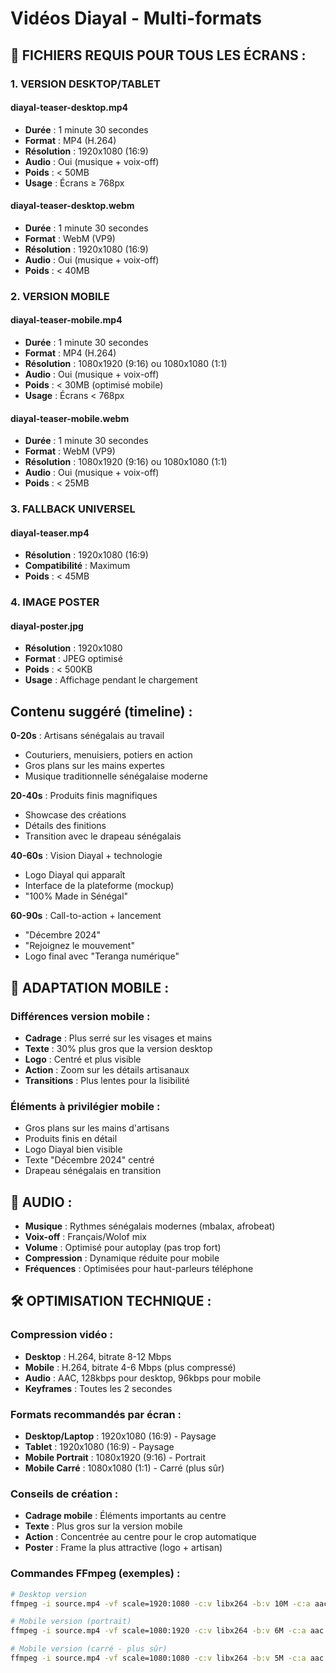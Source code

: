 # Vidéos Diayal - Multi-formats

## 📱 FICHIERS REQUIS POUR TOUS LES ÉCRANS :

### 1. VERSION DESKTOP/TABLET

#### diayal-teaser-desktop.mp4
- **Durée** : 1 minute 30 secondes
- **Format** : MP4 (H.264)
- **Résolution** : 1920x1080 (16:9)
- **Audio** : Oui (musique + voix-off)
- **Poids** : < 50MB
- **Usage** : Écrans ≥ 768px

#### diayal-teaser-desktop.webm
- **Durée** : 1 minute 30 secondes
- **Format** : WebM (VP9)
- **Résolution** : 1920x1080 (16:9)
- **Audio** : Oui (musique + voix-off)
- **Poids** : < 40MB

### 2. VERSION MOBILE

#### diayal-teaser-mobile.mp4
- **Durée** : 1 minute 30 secondes
- **Format** : MP4 (H.264)
- **Résolution** : 1080x1920 (9:16) ou 1080x1080 (1:1)
- **Audio** : Oui (musique + voix-off)
- **Poids** : < 30MB (optimisé mobile)
- **Usage** : Écrans < 768px

#### diayal-teaser-mobile.webm
- **Durée** : 1 minute 30 secondes
- **Format** : WebM (VP9)
- **Résolution** : 1080x1920 (9:16) ou 1080x1080 (1:1)
- **Audio** : Oui (musique + voix-off)
- **Poids** : < 25MB

### 3. FALLBACK UNIVERSEL

#### diayal-teaser.mp4
- **Résolution** : 1920x1080 (16:9)
- **Compatibilité** : Maximum
- **Poids** : < 45MB

### 4. IMAGE POSTER

#### diayal-poster.jpg
- **Résolution** : 1920x1080
- **Format** : JPEG optimisé
- **Poids** : < 500KB
- **Usage** : Affichage pendant le chargement

## Contenu suggéré (timeline) :

**0-20s** : Artisans sénégalais au travail
- Couturiers, menuisiers, potiers en action
- Gros plans sur les mains expertes
- Musique traditionnelle sénégalaise moderne

**20-40s** : Produits finis magnifiques
- Showcase des créations
- Détails des finitions
- Transition avec le drapeau sénégalais

**40-60s** : Vision Diayal + technologie
- Logo Diayal qui apparaît
- Interface de la plateforme (mockup)
- "100% Made in Sénégal"

**60-90s** : Call-to-action + lancement
- "Décembre 2024"
- "Rejoignez le mouvement"
- Logo final avec "Teranga numérique"

## 🎨 ADAPTATION MOBILE :

### Différences version mobile :
- **Cadrage** : Plus serré sur les visages et mains
- **Texte** : 30% plus gros que la version desktop
- **Logo** : Centré et plus visible
- **Action** : Zoom sur les détails artisanaux
- **Transitions** : Plus lentes pour la lisibilité

### Éléments à privilégier mobile :
- Gros plans sur les mains d'artisans
- Produits finis en détail
- Logo Diayal bien visible
- Texte "Décembre 2024" centré
- Drapeau sénégalais en transition

## 🎵 AUDIO :
- **Musique** : Rythmes sénégalais modernes (mbalax, afrobeat)
- **Voix-off** : Français/Wolof mix
- **Volume** : Optimisé pour autoplay (pas trop fort)
- **Compression** : Dynamique réduite pour mobile
- **Fréquences** : Optimisées pour haut-parleurs téléphone

## 🛠️ OPTIMISATION TECHNIQUE :

### Compression vidéo :
- **Desktop** : H.264, bitrate 8-12 Mbps
- **Mobile** : H.264, bitrate 4-6 Mbps (plus compressé)
- **Audio** : AAC, 128kbps pour desktop, 96kbps pour mobile
- **Keyframes** : Toutes les 2 secondes

### Formats recommandés par écran :
- **Desktop/Laptop** : 1920x1080 (16:9) - Paysage
- **Tablet** : 1920x1080 (16:9) - Paysage  
- **Mobile Portrait** : 1080x1920 (9:16) - Portrait
- **Mobile Carré** : 1080x1080 (1:1) - Carré (plus sûr)

### Conseils de création :
- **Cadrage mobile** : Éléments importants au centre
- **Texte** : Plus gros sur la version mobile
- **Action** : Concentrée au centre pour le crop automatique
- **Poster** : Frame la plus attractive (logo + artisan)

### Commandes FFmpeg (exemples) :
```bash
# Desktop version
ffmpeg -i source.mp4 -vf scale=1920:1080 -c:v libx264 -b:v 10M -c:a aac -b:a 128k diayal-teaser-desktop.mp4

# Mobile version (portrait)
ffmpeg -i source.mp4 -vf scale=1080:1920 -c:v libx264 -b:v 6M -c:a aac -b:a 96k diayal-teaser-mobile.mp4

# Mobile version (carré - plus sûr)
ffmpeg -i source.mp4 -vf scale=1080:1080 -c:v libx264 -b:v 5M -c:a aac -b:a 96k diayal-teaser-mobile.mp4
```